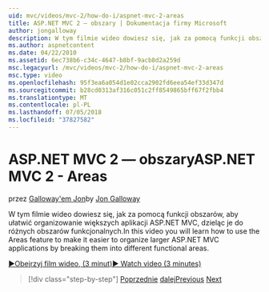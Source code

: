```yaml
---
uid: mvc/videos/mvc-2/how-do-i/aspnet-mvc-2-areas
title: ASP.NET MVC 2 — obszary | Dokumentacja firmy Microsoft
author: jongalloway
description: W tym filmie wideo dowiesz się, jak za pomocą funkcji obszarów, aby ułatwić organizowanie większych aplikacji ASP.NET MVC, dzieląc je do różnych funct...
ms.author: aspnetcontent
ms.date: 04/22/2010
ms.assetid: 6ec738b6-c34c-4647-b8bf-9acb8d2a259d
msc.legacyurl: /mvc/videos/mvc-2/how-do-i/aspnet-mvc-2-areas
msc.type: video
ms.openlocfilehash: 95f3ea6a054d1e02cca2902fd6eea54ef33d347d
ms.sourcegitcommit: b28cd0313af316c051c2ff8549865bff67f2fbb4
ms.translationtype: MT
ms.contentlocale: pl-PL
ms.lasthandoff: 07/05/2018
ms.locfileid: "37827582"
---
```

<a name="aspnet-mvc-2---areas"></a><span data-ttu-id="e3451-103">ASP.NET MVC 2 — obszary</span><span class="sxs-lookup"><span data-stu-id="e3451-103">ASP.NET MVC 2 - Areas</span></span>
====================
<span data-ttu-id="e3451-104">przez [Galloway'em Jon](https://github.com/jongalloway)</span><span class="sxs-lookup"><span data-stu-id="e3451-104">by [Jon Galloway](https://github.com/jongalloway)</span></span>

<span data-ttu-id="e3451-105">W tym filmie wideo dowiesz się, jak za pomocą funkcji obszarów, aby ułatwić organizowanie większych aplikacji ASP.NET MVC, dzieląc je do różnych obszarów funkcjonalnych.</span><span class="sxs-lookup"><span data-stu-id="e3451-105">In this video you will learn how to use the Areas feature to make it easier to organize larger ASP.NET MVC applications by breaking them into different functional areas.</span></span>

[<span data-ttu-id="e3451-106">&#9654;Obejrzyj film wideo, (3 minut)</span><span class="sxs-lookup"><span data-stu-id="e3451-106">&#9654; Watch video (3 minutes)</span></span>](https://channel9.msdn.com/Blogs/ASP-NET-Site-Videos/aspnet-mvc-2-areas)

> [!div class="step-by-step"]
> <span data-ttu-id="e3451-107">[Poprzednie](mvc2-template-customization.md)
> [dalej](aspnet-mvc-2-render-action.md)</span><span class="sxs-lookup"><span data-stu-id="e3451-107">[Previous](mvc2-template-customization.md)
[Next](aspnet-mvc-2-render-action.md)</span></span>
